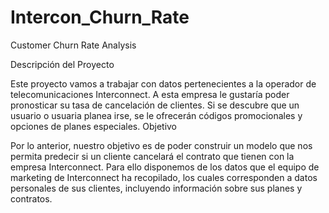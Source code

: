 # Intercon_Churn_Rate
Customer Churn Rate Analysis


Descripción del Proyecto

Este proyecto vamos a trabajar con datos pertenecientes a la operador de telecomunicaciones Interconnect. A esta empresa le gustaría poder pronosticar su tasa de cancelación de clientes. Si se descubre que un usuario o usuaria planea irse, se le ofrecerán códigos promocionales y opciones de planes especiales.
Objetivo

Por lo anterior, nuestro objetivo es de poder construir un modelo que nos permita predecir si un cliente cancelará el contrato que tienen con la empresa Interconnect. Para ello disponemos de los datos que el equipo de marketing de Interconnect ha recopilado, los cuales corresponden a datos personales de sus clientes, incluyendo información sobre sus planes y contratos.

